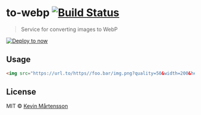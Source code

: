 # to-webp [![Build Status](https://travis-ci.com/kevva/to-webp.svg?branch=master)](https://travis-ci.com/kevva/to-webp)

> Service for converting images to WebP

[![Deploy to now](https://deploy.now.sh/static/button.svg)](https://zeit.co/new/project?template=kevva/to-webp)


## Usage

```html
<img src="https://url.to/https//foo.bar/img.png?quality=50&width=200&height=300" />
```


## License

MIT © [Kevin Mårtensson](http://github.com/kevva)
